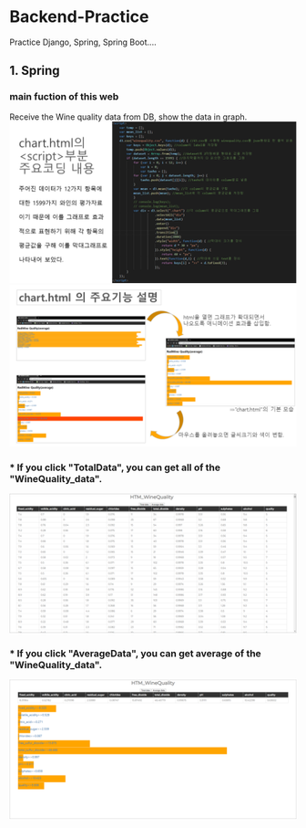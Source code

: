 # Backend-Practice
Practice Django, Spring, Spring Boot....
## 1. Spring
### main fuction of this web
Receive the Wine quality data from DB, show the data in graph.
![week2_1](./1.spring/result_image/week2_1.PNG)
![week2_2](./1.spring/result_image/week2_2.PNG)
### * If you click "TotalData", you can get all of the "WineQuality_data".
![week4_1](./1.spring/result_image/week4_1.png)
### * If you click "AverageData", you can get average of the "WineQuality_data".
![week4_2](./1.spring/result_image/week4_2.png)
